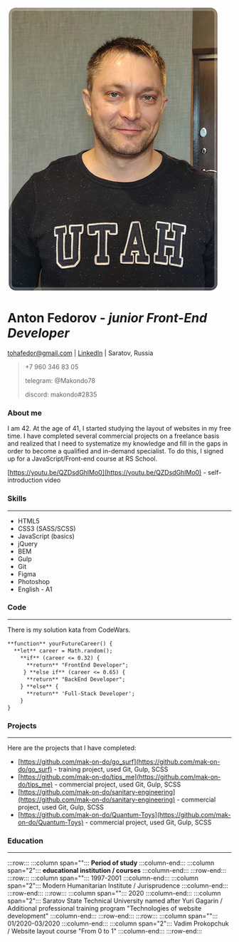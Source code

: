 ![my foto](my_foto_small.png)
# Anton Fedorov - ***junior Front-End Developer*** 
tohafedor@gmail.com | [LinkedIn](https://www.linkedin.com/in/antonfedorovsrt) | Saratov, Russia

>+7 960 346 83 05
>
>telegram: @Makondo78
>
>discord: makondo#2835

### About me
I am 42. At the age of 41, I started studying the layout of websites in my free time. I have completed several commercial projects on a freelance basis and realized that I need to systematize my knowledge and fill in the gaps in order to become a qualified and in-demand specialist. To do this, I signed up for a JavaScript/Front-end course at RS School.

[https://youtu.be/QZDsdGhlMo0](https://youtu.be/QZDsdGhlMo0) - self-introduction video
### Skills
---
* HTML5
* CSS3 (SASS/SCSS)
* JavaScript (basics)
* jQuery
* BEM
* Gulp
* Git
* Figma
* Photoshop
* English - A1

### Code
---
There is my solution kata from CodeWars.
```
**function** yourFutureCareer() {
  **let** career = Math.random();
    **if** (career <= 0.32) {
      **return** "FrontEnd Developer";
     } **else if** (career <= 0.65) {
      **return** "BackEnd Developer";
    } **else** {
      **return** 'Full-Stack Developer';
    }
}
```

### Projects
---
Here are the projects that I have completed:
* [https://github.com/mak-on-do/go_surf](https://github.com/mak-on-do/go_surf) - training project, used Git, Gulp, SCSS
* [https://github.com/mak-on-do/tips_me](https://github.com/mak-on-do/tips_me) - commercial project, used Git, Gulp, SCSS
* [https://github.com/mak-on-do/sanitary-engineering](https://github.com/mak-on-do/sanitary-engineering) - commercial project, used Git, Gulp, SCSS
* [https://github.com/mak-on-do/Quantum-Toys](https://github.com/mak-on-do/Quantum-Toys) - commercial project, used Git, Gulp, SCSS

### Education
---
:::row:::
   :::column span="":::
      **Period of study**
   :::column-end:::
   :::column span="2":::
      **educational institution / courses**
   :::column-end:::
:::row-end:::
:::row:::
    :::column span="":::
      1997-2001
   :::column-end:::
   :::column span="2":::
      Modern Humanitarian Institute / Jurisprudence
   :::column-end:::
:::row-end:::
:::row:::
   :::column span="":::
      2020
   :::column-end:::
   :::column span="2":::
      Saratov State Technical University named after Yuri Gagarin / Additional professional training program "Technologies of website development"
   :::column-end:::
:::row-end:::
:::row:::
   :::column span="":::
      01/2020-03/2020
   :::column-end:::
   :::column span="2":::
      Vadim Prokopchuk / Website layout course "From 0 to 1"
   :::column-end:::
:::row-end:::
